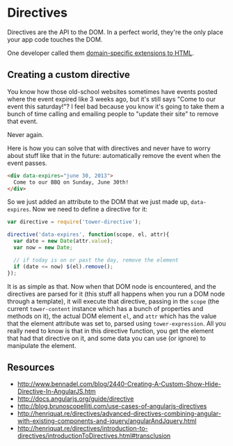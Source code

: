 # Directives

Directives are the API to the DOM. In a perfect world, they're the only place your app code touches the DOM.

One developer called them [domain-specific extensions to HTML](http://henriquat.re/directives/introduction-to-directives/introductionToDirectives.html).

## Creating a custom directive

You know how those old-school websites sometimes have events posted where the event expired like 3 weeks ago, but it's still says "Come to our event this saturday!"? I feel bad because you know it's going to take them a bunch of time calling and emailing people to "update their site" to remove that event.

Never again.

Here is how you can solve that with directives and never have to worry about stuff like that in the future: automatically remove the event when the event passes.

```html
<div data-expires="june 30, 2013">
  Come to our BBQ on Sunday, June 30th!
</div>
```

So we just added an attribute to the DOM that we just made up, `data-expires`. Now we need to define a directive for it:

```js
var directive = require('tower-directive');

directive('data-expires', function(scope, el, attr){
  var date = new Date(attr.value);
  var now = new Date;

  // if today is on or past the day, remove the element
  if (date <= now) $(el).remove();
});
```

It is as simple as that. Now when that DOM node is encountered, and the directives are parsed for it (this stuff all happens when you run a DOM node through a template), it will execute that directive, passing in the `scope` (the current `tower-content` instance which has a bunch of properties and methods on it), the actual DOM element `el`, and `attr` which has the value that the element attribute was set to, parsed using `tower-expression`. All you really need to know is that in this directive function, you get the element that had that directive on it, and some data you can use (or ignore) to manipulate the element.

## Resources

- http://www.bennadel.com/blog/2440-Creating-A-Custom-Show-Hide-Directive-In-AngularJS.htm
- http://docs.angularjs.org/guide/directive
- http://blog.brunoscopelliti.com/use-cases-of-angularjs-directives
- http://henriquat.re/directives/advanced-directives-combining-angular-with-existing-components-and-jquery/angularAndJquery.html
- http://henriquat.re/directives/introduction-to-directives/introductionToDirectives.html#transclusion